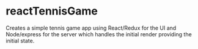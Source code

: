 # reactTennisGame
Creates a simple tennis game app using React/Redux for the UI and Node/express for the server which handles the initial render providing the initial state.
